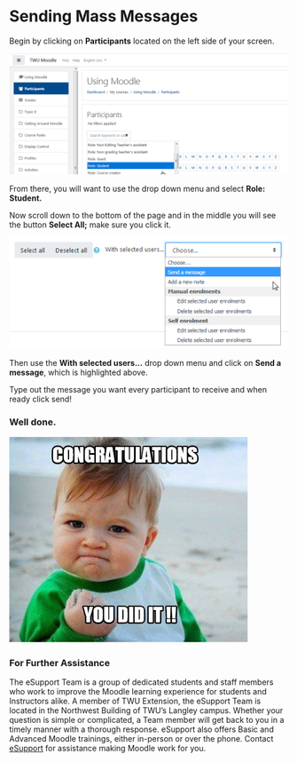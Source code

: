 # Sending Mass Messages

Begin by clicking on **Participants** located on the left side of your screen.

![](../.gitbook/assets/2018-09-12-18_43_13-greenshot.png)

From there, you will want to use the drop down menu and select **Role: Student.**

Now scroll down to the bottom of the page and in the middle you will see the button **Select All;** make sure you click it.

![](../.gitbook/assets/2018-09-12-18_54_13-greenshot.png)

Then use the **With selected users...** drop down menu and click on **Send a message**, which is highlighted above.

Type out the message you want every participant to receive and when ready click send!

### Well done.

![](../.gitbook/assets/bucket.jpg)

### For Further Assistance

The eSupport Team is a group of dedicated students and staff members who work to improve the Moodle learning experience for students and Instructors alike. A member of TWU Extension, the eSupport Team is located in the Northwest Building of TWU’s Langley campus. Whether your question is simple or complicated, a Team member will get back to you in a timely manner with a thorough response. eSupport also offers Basic and Advanced Moodle trainings, either in-person or over the phone. Contact [eSupport](https://trinitywestern.teamdynamix.com/TDClient/Requests/ServiceDet?ID=16141) for assistance making Moodle work for you.


